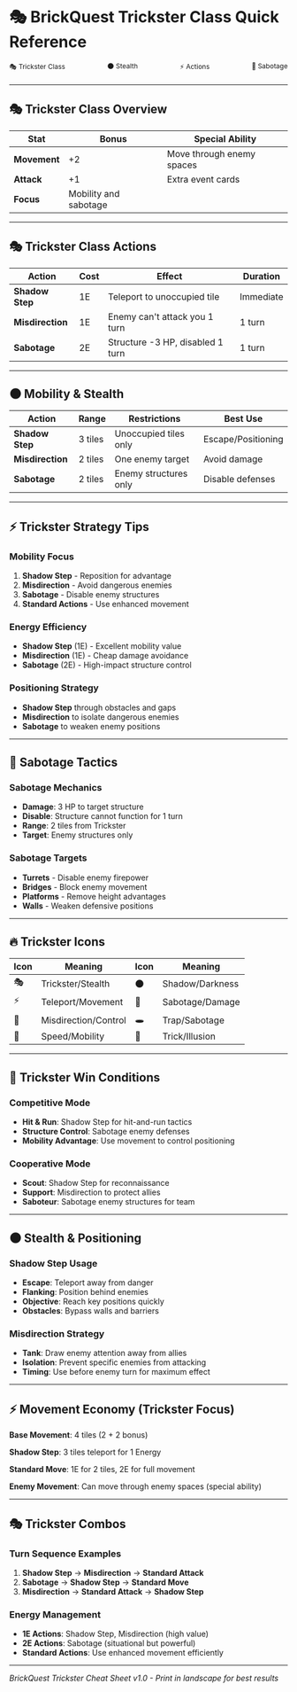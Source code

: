 # 🎭 BrickQuest Trickster Class Quick Reference

<div style="display: flex; justify-content: space-between; font-size: 12px; margin-bottom: 20px;">
  <div>🎭 Trickster Class</div>
  <div>🌑 Stealth</div>
  <div>⚡ Actions</div>
  <div>🔧 Sabotage</div>
</div>

---

## 🎭 Trickster Class Overview

| Stat | Bonus | Special Ability |
|------|-------|-----------------|
| **Movement** | +2 | Move through enemy spaces |
| **Attack** | +1 | Extra event cards |
| **Focus** | Mobility and sabotage | |

---

## 🎭 Trickster Class Actions

| Action | Cost | Effect | Duration |
|--------|------|--------|----------|
| **Shadow Step** | 1E | Teleport to unoccupied tile | Immediate |
| **Misdirection** | 1E | Enemy can't attack you 1 turn | 1 turn |
| **Sabotage** | 2E | Structure -3 HP, disabled 1 turn | 1 turn |

---

## 🌑 Mobility & Stealth

| Action | Range | Restrictions | Best Use |
|--------|-------|--------------|----------|
| **Shadow Step** | 3 tiles | Unoccupied tiles only | Escape/Positioning |
| **Misdirection** | 2 tiles | One enemy target | Avoid damage |
| **Sabotage** | 2 tiles | Enemy structures only | Disable defenses |

---

## ⚡ Trickster Strategy Tips

### Mobility Focus
1. **Shadow Step** - Reposition for advantage
2. **Misdirection** - Avoid dangerous enemies
3. **Sabotage** - Disable enemy structures
4. **Standard Actions** - Use enhanced movement

### Energy Efficiency
- **Shadow Step** (1E) - Excellent mobility value
- **Misdirection** (1E) - Cheap damage avoidance
- **Sabotage** (2E) - High-impact structure control

### Positioning Strategy
- **Shadow Step** through obstacles and gaps
- **Misdirection** to isolate dangerous enemies
- **Sabotage** to weaken enemy positions

---

## 🔧 Sabotage Tactics

### Sabotage Mechanics
- **Damage**: 3 HP to target structure
- **Disable**: Structure cannot function for 1 turn
- **Range**: 2 tiles from Trickster
- **Target**: Enemy structures only

### Sabotage Targets
- **Turrets** - Disable enemy firepower
- **Bridges** - Block enemy movement
- **Platforms** - Remove height advantages
- **Walls** - Weaken defensive positions

---

## 🔥 Trickster Icons

| Icon | Meaning | Icon | Meaning |
|------|---------|------|---------|
| 🎭 | Trickster/Stealth | 🌑 | Shadow/Darkness |
| ⚡ | Teleport/Movement | 🔧 | Sabotage/Damage |
| 🎯 | Misdirection/Control | 🕳️ | Trap/Sabotage |
| 💨 | Speed/Mobility | 🎪 | Trick/Illusion |

---

## 🎯 Trickster Win Conditions

### Competitive Mode
- **Hit & Run**: Shadow Step for hit-and-run tactics
- **Structure Control**: Sabotage enemy defenses
- **Mobility Advantage**: Use movement to control positioning

### Cooperative Mode
- **Scout**: Shadow Step for reconnaissance
- **Support**: Misdirection to protect allies
- **Saboteur**: Sabotage enemy structures for team

---

## 🌑 Stealth & Positioning

### Shadow Step Usage
- **Escape**: Teleport away from danger
- **Flanking**: Position behind enemies
- **Objective**: Reach key positions quickly
- **Obstacles**: Bypass walls and barriers

### Misdirection Strategy
- **Tank**: Draw enemy attention away from allies
- **Isolation**: Prevent specific enemies from attacking
- **Timing**: Use before enemy turn for maximum effect

---

## ⚡ Movement Economy (Trickster Focus)

**Base Movement**: 4 tiles (2 + 2 bonus)

**Shadow Step**: 3 tiles teleport for 1 Energy

**Standard Move**: 1E for 2 tiles, 2E for full movement

**Enemy Movement**: Can move through enemy spaces (special ability)

---

## 🎭 Trickster Combos

### Turn Sequence Examples
1. **Shadow Step** → **Misdirection** → **Standard Attack**
2. **Sabotage** → **Shadow Step** → **Standard Move**
3. **Misdirection** → **Standard Attack** → **Shadow Step**

### Energy Management
- **1E Actions**: Shadow Step, Misdirection (high value)
- **2E Actions**: Sabotage (situational but powerful)
- **Standard Actions**: Use enhanced movement efficiently

---

*BrickQuest Trickster Cheat Sheet v1.0 - Print in landscape for best results*
